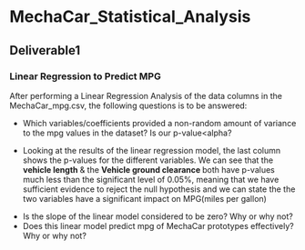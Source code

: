 # MechaCar_Statistical_Analysis
## Deliverable1
### Linear Regression to Predict MPG
 After performing a Linear Regression Analysis of the data columns in the MechaCar_mpg.csv, the following questions is to be answered:
* Which variables/coefficients provided a non-random amount of variance to the mpg values in the dataset?
  Is our p-value<alpha?
- Looking at the results of the linear regression model, the last column shows the p-values for the different variables. 
  We can see that the <b> vehicle length </b> & the <b> Vehicle ground clearance </b> both have p-values much less than the significant level of 0.05%,
  meaning that we have sufficient evidence to reject the null hypothesis and we can state the the two variables have a significant impact on
  MPG(miles per gallon)





* Is the slope of the linear model considered to be zero? Why or why not?
* Does this linear model predict mpg of MechaCar prototypes effectively? Why or why not?
